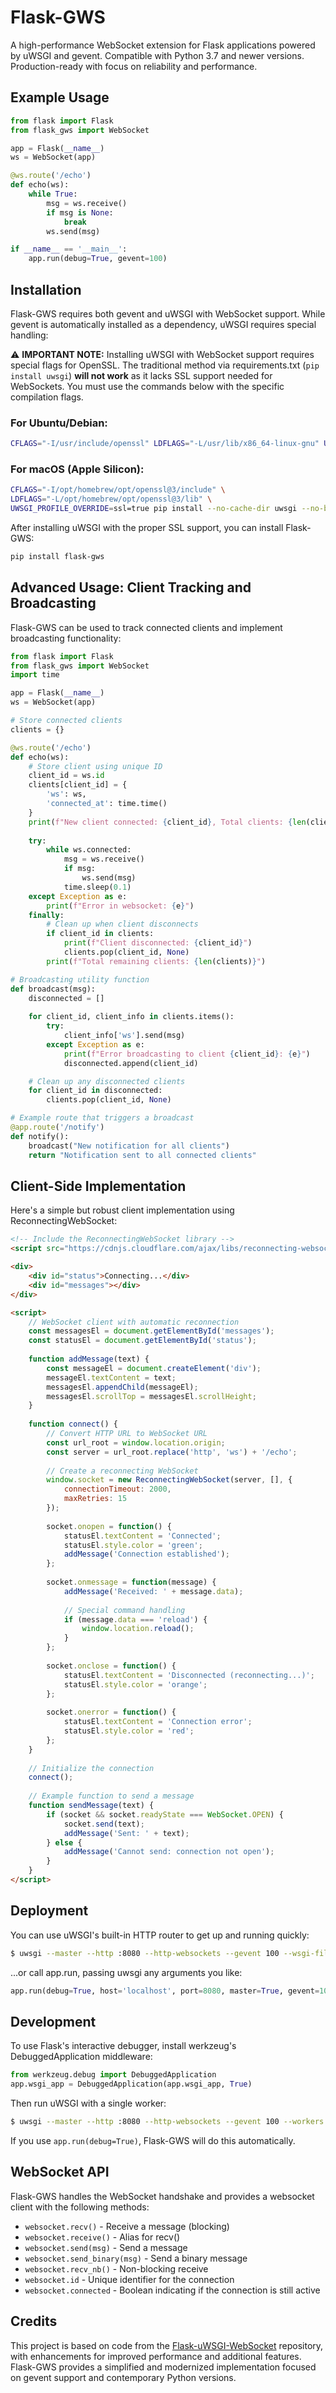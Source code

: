 # Flask-GWS

A high-performance WebSocket extension for Flask applications powered by uWSGI and gevent.
Compatible with Python 3.7 and newer versions. Production-ready with focus on reliability and performance.

## Example Usage

```python
from flask import Flask
from flask_gws import WebSocket

app = Flask(__name__)
ws = WebSocket(app)

@ws.route('/echo')
def echo(ws):
    while True:
        msg = ws.receive()
        if msg is None:
            break
        ws.send(msg)

if __name__ == '__main__':
    app.run(debug=True, gevent=100)
```

## Installation

Flask-GWS requires both gevent and uWSGI with WebSocket support. While gevent is automatically installed as a dependency, uWSGI requires special handling:

⚠️ **IMPORTANT NOTE:** Installing uWSGI with WebSocket support requires special flags for OpenSSL. The traditional method via requirements.txt (`pip install uwsgi`) **will not work** as it lacks SSL support needed for WebSockets. You must use the commands below with the specific compilation flags.

### For Ubuntu/Debian:
```bash
CFLAGS="-I/usr/include/openssl" LDFLAGS="-L/usr/lib/x86_64-linux-gnu" UWSGI_PROFILE_OVERRIDE=ssl=true pip install --no-cache-dir uwsgi --no-binary :all:
```

### For macOS (Apple Silicon):
```bash
CFLAGS="-I/opt/homebrew/opt/openssl@3/include" \
LDFLAGS="-L/opt/homebrew/opt/openssl@3/lib" \
UWSGI_PROFILE_OVERRIDE=ssl=true pip install --no-cache-dir uwsgi --no-binary :all:
```

After installing uWSGI with the proper SSL support, you can install Flask-GWS:
```bash
pip install flask-gws
```

## Advanced Usage: Client Tracking and Broadcasting

Flask-GWS can be used to track connected clients and implement broadcasting functionality:

```python
from flask import Flask
from flask_gws import WebSocket
import time

app = Flask(__name__)
ws = WebSocket(app)

# Store connected clients
clients = {}

@ws.route('/echo')
def echo(ws):
    # Store client using unique ID
    client_id = ws.id
    clients[client_id] = {
        'ws': ws,
        'connected_at': time.time()
    }
    print(f"New client connected: {client_id}, Total clients: {len(clients)}")
    
    try:
        while ws.connected:
            msg = ws.receive()
            if msg:
                ws.send(msg)
            time.sleep(0.1)
    except Exception as e:
        print(f"Error in websocket: {e}")
    finally:
        # Clean up when client disconnects
        if client_id in clients:
            print(f"Client disconnected: {client_id}")
            clients.pop(client_id, None)
        print(f"Total remaining clients: {len(clients)}")

# Broadcasting utility function
def broadcast(msg):
    disconnected = []
    
    for client_id, client_info in clients.items():
        try: 
            client_info['ws'].send(msg)
        except Exception as e:
            print(f"Error broadcasting to client {client_id}: {e}")
            disconnected.append(client_id)

    # Clean up any disconnected clients
    for client_id in disconnected:
        clients.pop(client_id, None)

# Example route that triggers a broadcast
@app.route('/notify')
def notify():
    broadcast("New notification for all clients")
    return "Notification sent to all connected clients"
```

## Client-Side Implementation

Here's a simple but robust client implementation using ReconnectingWebSocket:

```html
<!-- Include the ReconnectingWebSocket library -->
<script src="https://cdnjs.cloudflare.com/ajax/libs/reconnecting-websocket/1.0.0/reconnecting-websocket.min.js"></script>

<div>
    <div id="status">Connecting...</div>
    <div id="messages"></div>
</div>

<script>
    // WebSocket client with automatic reconnection
    const messagesEl = document.getElementById('messages');
    const statusEl = document.getElementById('status');
    
    function addMessage(text) {
        const messageEl = document.createElement('div');
        messageEl.textContent = text;
        messagesEl.appendChild(messageEl);
        messagesEl.scrollTop = messagesEl.scrollHeight;
    }
    
    function connect() {
        // Convert HTTP URL to WebSocket URL
        const url_root = window.location.origin;
        const server = url_root.replace('http', 'ws') + '/echo';
        
        // Create a reconnecting WebSocket
        window.socket = new ReconnectingWebSocket(server, [], {
            connectionTimeout: 2000,
            maxRetries: 15
        });
        
        socket.onopen = function() {
            statusEl.textContent = 'Connected';
            statusEl.style.color = 'green';
            addMessage('Connection established');
        };
        
        socket.onmessage = function(message) {
            addMessage('Received: ' + message.data);
            
            // Special command handling
            if (message.data === 'reload') {
                window.location.reload();
            }
        };
        
        socket.onclose = function() {
            statusEl.textContent = 'Disconnected (reconnecting...)';
            statusEl.style.color = 'orange';
        };
        
        socket.onerror = function() {
            statusEl.textContent = 'Connection error';
            statusEl.style.color = 'red';
        };
    }
    
    // Initialize the connection
    connect();
    
    // Example function to send a message
    function sendMessage(text) {
        if (socket && socket.readyState === WebSocket.OPEN) {
            socket.send(text);
            addMessage('Sent: ' + text);
        } else {
            addMessage('Cannot send: connection not open');
        }
    }
</script>
```

## Deployment

You can use uWSGI's built-in HTTP router to get up and running quickly:

```bash
$ uwsgi --master --http :8080 --http-websockets --gevent 100 --wsgi-file app.py
```

...or call app.run, passing uwsgi any arguments you like:

```python
app.run(debug=True, host='localhost', port=8080, master=True, gevent=100)
```

## Development

To use Flask's interactive debugger, install werkzeug's DebuggedApplication middleware:

```python
from werkzeug.debug import DebuggedApplication
app.wsgi_app = DebuggedApplication(app.wsgi_app, True)
```

Then run uWSGI with a single worker:

```bash
$ uwsgi --master --http :8080 --http-websockets --gevent 100 --workers 1 app.py
```

If you use `app.run(debug=True)`, Flask-GWS will do this automatically.

## WebSocket API

Flask-GWS handles the WebSocket handshake and provides a websocket client with the following methods:

- `websocket.recv()` - Receive a message (blocking)
- `websocket.receive()` - Alias for recv()
- `websocket.send(msg)` - Send a message
- `websocket.send_binary(msg)` - Send a binary message
- `websocket.recv_nb()` - Non-blocking receive
- `websocket.id` - Unique identifier for the connection
- `websocket.connected` - Boolean indicating if the connection is still active

## Credits

This project is based on code from the [Flask-uWSGI-WebSocket](https://github.com/zeekay/flask-uwsgi-websocket) repository, with enhancements for improved performance and additional features. Flask-GWS provides a simplified and modernized implementation focused on gevent support and contemporary Python versions.